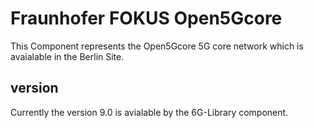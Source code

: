 # Fraunhofer FOKUS Open5Gcore 

This Component represents the Open5Gcore 5G core network which is avaialable in the Berlin Site.

## version
Currently the version 9.0 is avialable by the 6G-Library component.
